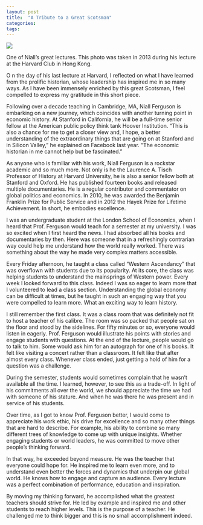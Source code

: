 ```yaml
---
layout: post
title:  "A Tribute to a Great Scotsman"
categories: 
tags: 
---
```


![](https://cdn-images-1.medium.com/max/1600/1*E61VsOHZesEq4ARCPOpyfA.jpeg)

One of Niall’s great lectures. This photo was taken in 2013 during his lecture at the Harvard Club in Hong Kong.

O n the day of his last lecture at Harvard, I reflected on what I have learned from the prolific historian, whose leadership has inspired me in so many ways. As I have been immensely enriched by this great Scotsman, I feel compelled to express my gratitude in this short piece.

Following over a decade teaching in Cambridge, MA, Niall Ferguson is embarking on a new journey, which coincides with another turning point in economic history. At Stanford in California, he will be a full-time senior fellow at the American public policy think tank Hoover Institution. “This is also a chance for me to get a closer view and, I hope, a better understanding of the extraordinary things that are going on at Stanford and in Silicon Valley,” he explained on Facebook last year. “The economic historian in me cannot help but be fascinated.”

As anyone who is familiar with his work, Niall Ferguson is a rockstar academic and so much more. Not only is he the Laurence A. Tisch Professor of History at Harvard University, he is also a senior fellow both at Stanford and Oxford. He has published fourteen books and released multiple documentaries. He is a regular contributor and commentator on global politics and economics. In 2010, he was awarded the Benjamin Franklin Prize for Public Service and in 2012 the Hayek Prize for Lifetime Achievement. In short, he embodies excellence.

I was an undergraduate student at the London School of Economics, when I heard that Prof. Ferguson would teach for a semester at my university. I was so excited when I first heard the news. I had absorbed all his books and documentaries by then. Here was someone that in a refreshingly contrarian way could help me understand how the world really worked. There was something about the way he made very complex matters accessible.

Every Friday afternoon, he taught a class called “Western Ascendancy” that was overflown with students due to its popularity. At its core, the class was helping students to understand the mainsprings of Western power. Every week I looked forward to this class. Indeed I was so eager to learn more that I volunteered to lead a class section. Understanding the global economy can be difficult at times, but he taught in such an engaging way that you were compelled to learn more. What an exciting way to learn history.

I still remember the first class. It was a class room that was definitely not fit to host a teacher of his calibre. The room was so packed that people sat on the floor and stood by the sidelines. For fifty minutes or so, everyone would listen in eagerly. Prof. Ferguson would illustrate his points with stories and engage students with questions. At the end of the lecture, people would go to talk to him. Some would ask him for an autograph for one of his books. It felt like visiting a concert rather than a classroom. It felt like that after almost every class. Whenever class ended, just getting a hold of him for a question was a challenge.

During the semester, students would sometimes complain that he wasn’t available all the time. I learned, however, to see this as a trade-off. In light of his commitments all over the world, we should appreciate the time we had with someone of his stature. And when he was there he was present and in service of his students.

Over time, as I got to know Prof. Ferguson better, I would come to appreciate his work ethic, his drive for excellence and so many other things that are hard to describe. For example, his ability to combine so many different trees of knowledge to come up with unique insights. Whether engaging students or world leaders, he was committed to move other people’s thinking forward.

In that way, he exceeded beyond measure. He was the teacher that everyone could hope for. He inspired me to learn even more, and to understand even better the forces and dynamics that underpin our global world. He knows how to engage and capture an audience. Every lecture was a perfect combination of performance, education and inspiration.

By moving my thinking forward, he accomplished what the greatest teachers should strive for. He led by example and inspired me and other students to reach higher levels. This is the purpose of a teacher. He challenged me to think bigger and this is no small accomplishment indeed.
